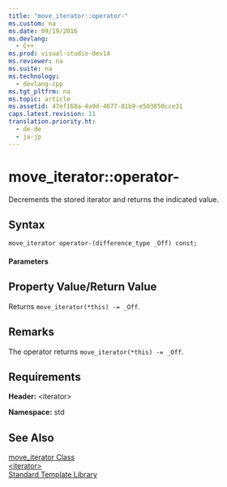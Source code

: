 ```yaml
---
title: "move_iterator::operator-"
ms.custom: na
ms.date: 09/19/2016
ms.devlang: 
  - C++
ms.prod: visual-studio-dev14
ms.reviewer: na
ms.suite: na
ms.technology: 
  - devlang-cpp
ms.tgt_pltfrm: na
ms.topic: article
ms.assetid: 47ef168a-4a9d-4677-81b9-e503850cce31
caps.latest.revision: 11
translation.priority.ht: 
  - de-de
  - ja-jp
---
```

# move_iterator::operator-
Decrements the stored iterator and returns the indicated value.  
  
## Syntax  
  
```  
move_iterator operator-(difference_type _Off) const;  
```  
  
#### Parameters  
  
## Property Value/Return Value  
 Returns `move_iterator(*this) -= _Off`.  
  
## Remarks  
 The operator returns `move_iterator(*this) -= _Off`.  
  
## Requirements  
 **Header:** <iterator\>  
  
 **Namespace:** std  
  
## See Also  
 [move_iterator Class](../vs140/move_iterator-Class.md)   
 [<iterator\>](../vs140/-iterator-.md)   
 [Standard Template Library](../vs140/Standard-Template-Library.md)